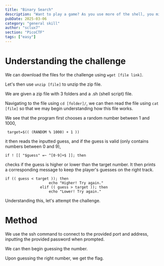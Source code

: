 ```yaml
---
title: "Binary Search"
description: "Want to play a game? As you use more of the shell, you might be interested in how they work! Binary search is a classic algorithm used to quickly find an item in a sorted list. Can you find the flag? You'll have 1000 possibilities and only 10 guesses. Cyber security often has a huge amount of data to look through - from logs, vulnerability reports, and forensics. Practicing the fundamentals manually might help you in the future when you have to write your own tools!"
pubDate: 2025-03-06
category: "general skill"
author: "sclux7"
section: "PicoCTF"
tags: ["easy"]
---
```


# Understanding the challenge
We can download the files for the challenge using `wget [file link]`.

Let's then use `unzip [file]` to unzip the zip file.

We are given a zip file with 3 folders and a .sh (shell script) file.

Navigating to the file using `cd [folder]/`, we can then read the file using `cat [file]` so that we may begin understanding how this file works.

We see that the program first chooses a random number between 1 and 1000,
```
 target=$(( (RANDOM % 1000) + 1 ))
```

it then reads the inputted guess, and if the guess is valid (only contains numbers between 0 and 9),
```
if ! [[ "$guess" =~ ^[0-9]+$ ]]; then
```
checks if the guess is higher or lower than the target number. It then prints a corresponding message to keep the player's guesses on the right track.
```
if (( guess < target )); then
                    echo "Higher! Try again."
                elif (( guess > target )); then
                    echo "Lower! Try again."
```

Understanding this, let's attempt the challenge.

# Method

We use the ssh command to connect to the provided port and address, inputting the provided password when prompted.

We can then begin guessing the number.

Upon guessing the right number, we get the flag.
